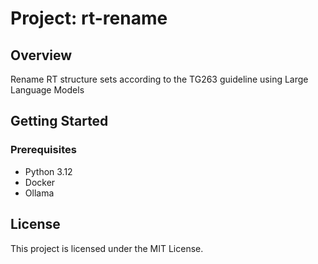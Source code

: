 # Project: rt-rename

## Overview
Rename RT structure sets according to the TG263 guideline using Large Language Models 


## Getting Started

### Prerequisites
- Python 3.12
- Docker
- Ollama

## License
This project is licensed under the MIT License.  